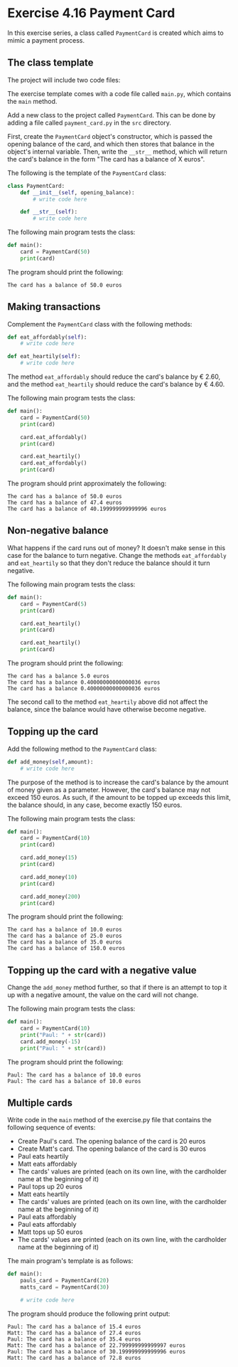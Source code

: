 # Exercise 4.16 Payment Card

In this exercise series, a class called `PaymentCard` is created which aims to mimic a payment process.

## The class template

The project will include two code files:

The exercise template comes with a code file called `main.py`, which contains the `main` method.

Add a new class to the project called `PaymentCard`. This can be done by adding a file called `payment_card.py` in the `src` directory.

First, create the `PaymentCard` object's constructor, which is passed the opening balance of the card, and which then stores that balance in the object's internal variable. Then, write the `__str__` method, which will return the card's balance in the form "The card has a balance of X euros".

The following is the template of the `PaymentCard` class:


```python
class PaymentCard:
    def __init__(self, opening_balance):
        # write code here

    def __str__(self):
        # write code here
```

The following main program tests the class:

```python
def main():
    card = PaymentCard(50)
    print(card)
```

The program should print the following:

```plaintext
The card has a balance of 50.0 euros
```

## Making transactions

Complement the `PaymentCard` class with the following methods:

```python
def eat_affordably(self):
    # write code here

def eat_heartily(self):
    # write code here
```

The method `eat_affordably` should reduce the card's balance by € 2.60, and the method `eat_heartily` should reduce the card's balance by € 4.60.

The following main program tests the class:

```python
def main():
    card = PaymentCard(50)
    print(card)

    card.eat_affordably()
    print(card)

    card.eat_heartily()
    card.eat_affordably()
    print(card)
```

The program should print approximately the following:

```plaintext
The card has a balance of 50.0 euros
The card has a balance of 47.4 euros
The card has a balance of 40.199999999999996 euros
```

## Non-negative balance

What happens if the card runs out of money? It doesn't make sense in this case for the balance to turn negative. Change the methods `eat_affordably` and `eat_heartily` so that they don't reduce the balance should it turn negative.

The following main program tests the class:

```python
def main():
    card = PaymentCard(5)
    print(card)

    card.eat_heartily()
    print(card)

    card.eat_heartily()
    print(card)
```

The program should print the following:

```plaintext
The card has a balance 5.0 euros
The card has a balance 0.40000000000000036 euros
The card has a balance 0.40000000000000036 euros
```

The second call to the method `eat_heartily` above did not affect the balance, since the balance would have otherwise become negative.

## Topping up the card

Add the following method to the `PaymentCard` class:

```python
def add_money(self,amount):
    # write code here
```

The purpose of the method is to increase the card's balance by the amount of money given as a parameter. However, the card's balance may not exceed 150 euros. As such, if the amount to be topped up exceeds this limit, the balance should, in any case, become exactly 150 euros.

The following main program tests the class:

```python
def main():
    card = PaymentCard(10)
    print(card)

    card.add_money(15)
    print(card)

    card.add_money(10)
    print(card)

    card.add_money(200)
    print(card)
```

The program should print the following:

```plaintext
The card has a balance of 10.0 euros
The card has a balance of 25.0 euros
The card has a balance of 35.0 euros
The card has a balance of 150.0 euros
```

## Topping up the card with a negative value

Change the `add_money` method further, so that if there is an attempt to top it up with a negative amount, the value on the card will not change.

The following main program tests the class:

```python
def main():
    card = PaymentCard(10)
    print("Paul: " + str(card))
    card.add_money(-15)
    print("Paul: " + str(card))
```

The program should print the following:

```plaintext
Paul: The card has a balance of 10.0 euros
Paul: The card has a balance of 10.0 euros
```

## Multiple cards

Write code in the `main` method of the exercise.py file that contains the following sequence of events:

- Create Paul's card. The opening balance of the card is 20 euros
- Create Matt's card. The opening balance of the card is 30 euros
- Paul eats heartily
- Matt eats affordably
- The cards' values ​​are printed (each on its own line, with the cardholder name at the beginning of it)
- Paul tops up 20 euros
- Matt eats heartily
- The cards' values ​​are printed (each on its own line, with the cardholder name at the beginning of it)
- Paul eats affordably
- Paul eats affordably
- Matt tops up 50 euros
- The cards' values ​​are printed (each on its own line, with the cardholder name at the beginning of it)

The main program's template is as follows:

```python
def main():
    pauls_card = PaymentCard(20)
    matts_card = PaymentCard(30)

    # write code here
```

The program should produce the following print output:

```plaintext
Paul: The card has a balance of 15.4 euros
Matt: The card has a balance of 27.4 euros
Paul: The card has a balance of 35.4 euros
Matt: The card has a balance of 22.799999999999997 euros
Paul: The card has a balance of 30.199999999999996 euros
Matt: The card has a balance of 72.8 euros
```
